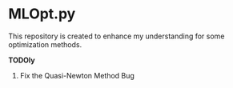 # MLOpt.py
This repository is created to enhance my understanding for some optimization methods.

**TODOly**
1. Fix the Quasi-Newton Method Bug
